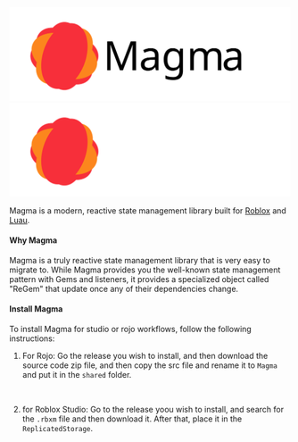 
<img src = "./gh-assets/banner-dark.svg#gh-light-mode-only"><img src = "./gh-assets/banner-white.svg#gh-dark-mode-only">

Magma is a modern, reactive state management library built for [Roblox](https://developer.roblox.com/en-us/) and [Luau](https://luau-lang.org/). 

#### Why Magma
Magma is a truly reactive state management library that is very easy to migrate to. While Magma provides you the well-known state management pattern with Gems and listeners, it provides a specialized object called "ReGem" that update once any of their dependencies change.

#### Install Magma
To install Magma for studio or rojo workflows, follow the following instructions:

1. For Rojo: Go the release you wish to install, and then download the source code zip file, and then copy the src file and rename it to `Magma` and put it in the `shared` folder.
<br>

2. for Roblox Studio: Go to the release yoou wish to install, and search for the `.rbxm` file and then download it. After that, place it in the `ReplicatedStorage`. 
